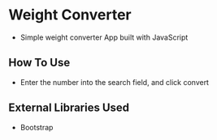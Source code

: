# Weight Converter 

* Simple weight converter App built with JavaScript

## How To Use 

* Enter the number into the search field, and click convert

## External Libraries Used

* Bootstrap